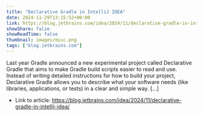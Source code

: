 ```yaml
---
title: "Declarative Gradle in IntelliJ IDEA"
date: 2024-11-29T13:15:52+00:00
link: https://blog.jetbrains.com/idea/2024/11/declarative-gradle-in-intellij-idea/
showShare: false
showReadTime: false
thumbnail: images/misc.png
tags: ["blog.jetbrains.com"]
---
```

Last year Gradle announced a new experimental project called Declarative Gradle that aims to make Gradle build scripts easier to read and use. Instead of writing detailed instructions for how to build your project, Declarative Gradle allows you to describe what your software needs (like libraries, applications, or tests) in a clear and simple way. […]

- Link to article: https://blog.jetbrains.com/idea/2024/11/declarative-gradle-in-intellij-idea/